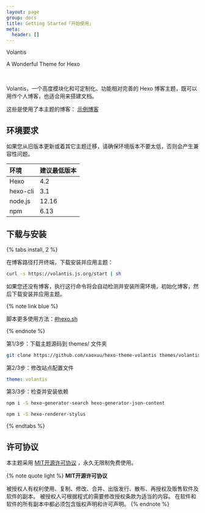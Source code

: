 ```yaml
---
layout: page
group: docs
title: Getting Started「开始使用」
meta:
  header: []
---
```


<p center large>Volantis</p>
<p center small>A Wonderful Theme for Hexo</p>
<br>

Volantis，一个高度模块化和可定制化、功能相对完善的 Hexo 博客主题，既可以用作个人博客，也适合用来搭建文档。

这些是使用了本主题的博客： <btn>[<i class='fas fa-play-circle'></i> 示例博客](/examples/)</btn>

## 环境要求

如果您从旧版本更新或着其它主题迁移，请确保环境版本不要太低，否则会产生兼容性问题。

| 环境 | 建议最低版本 |
| :-- | :-- |
| Hexo | <red>4.2</red> |
| hexo-cli | 3.1 |
| node.js | 12.16 |
| npm | 6.13 |


## 下载与安装

{% tabs install, 2 %}

<!-- tab 脚本自动安装 -->

在博客路径打开终端，下载安装并应用主题：
```sh
curl -s https://volantis.js.org/start | sh
```
如果您还没有博客，执行这行命令将会自动检测并安装所需环境，初始化博客，然后下载安装并应用主题。

{% note link blue %}

脚本更多使用方法：[#hexo.sh](https://xaoxuu.com/wiki/hexo.sh/)

{% endnote %}

<!-- endtab -->

<!-- tab 手动安装 -->

第1/3步：下载主题源码到 themes/ 文件夹
```sh
git clone https://github.com/xaoxuu/hexo-theme-volantis themes/volantis
```

第2/3步：修改站点配置文件
```yaml blog/_config.yml
theme: volantis
```

第3/3步：检查并安装依赖

```sh 安装 Hexo 搜索的依赖包：
npm i -S hexo-generator-search hexo-generator-json-content
```
```sh 安装 stylus 渲染器：
npm i -S hexo-renderer-stylus
```

<!-- endtab -->

{% endtabs %}

## 许可协议

本主题采用 <btn>[MIT开源许可协议](https://cdn.jsdelivr.net/gh/xaoxuu/hexo-theme-volantis/LICENSE)</btn> ，永久无限制免费使用。

{% note quote light %}
**MIT开源许可协议**

被授权人有权利使用、复制、修改、合并、出版发行、散布、再授权及贩售软件及软件的副本。
被授权人可根据程式的需要修改授权条款为适当的内容。
在软件和软件的所有副本中都必须包含版权声明和许可声明。
{% endnote %}
